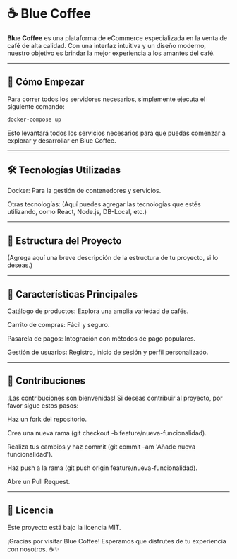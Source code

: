 # ☕ Blue Coffee

**Blue Coffee** es una plataforma de eCommerce especializada en la venta de café de alta calidad. Con una interfaz intuitiva y un diseño moderno, nuestro objetivo es brindar la mejor experiencia a los amantes del café.

---

## 🚀 Cómo Empezar

Para correr todos los servidores necesarios, simplemente ejecuta el siguiente comando:

```bash
docker-compose up
```
Esto levantará todos los servicios necesarios para que puedas comenzar a explorar y desarrollar en Blue Coffee.

--- 

## 🛠️ Tecnologías Utilizadas
Docker: Para la gestión de contenedores y servicios.

Otras tecnologías: (Aquí puedes agregar las tecnologías que estés utilizando, como React, Node.js, DB-Local, etc.)

--- 

## 📂 Estructura del Proyecto
(Agrega aquí una breve descripción de la estructura de tu proyecto, si lo deseas.)

--- 

## 🌟 Características Principales
Catálogo de productos: Explora una amplia variedad de cafés.

Carrito de compras: Fácil y seguro.

Pasarela de pagos: Integración con métodos de pago populares.

Gestión de usuarios: Registro, inicio de sesión y perfil personalizado.

--- 

## 🤝 Contribuciones
¡Las contribuciones son bienvenidas! Si deseas contribuir al proyecto, por favor sigue estos pasos:

Haz un fork del repositorio.

Crea una nueva rama (git checkout -b feature/nueva-funcionalidad).

Realiza tus cambios y haz commit (git commit -am 'Añade nueva funcionalidad').

Haz push a la rama (git push origin feature/nueva-funcionalidad).

Abre un Pull Request.

--- 

## 📄 Licencia
Este proyecto está bajo la licencia MIT.

¡Gracias por visitar Blue Coffee! Esperamos que disfrutes de tu experiencia con nosotros. ☕✨
